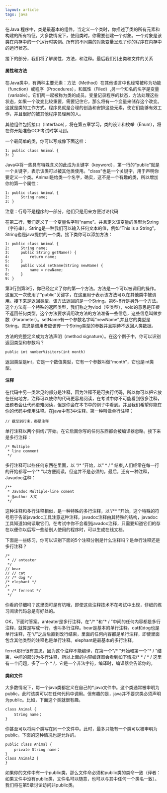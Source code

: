 ```yaml
---
layout: article
tags: java
---
```

在Java 程序中，类是最基本的组件。当定义一个类时，你描述了类的所有元素和构建的所有特征。大多数情况下，使用类时，你需要创建一个对象。一个对象是该类在内存中的一个运行时实例。所有的不同类的对象变量呈现了你的程序在内存中的运行状态。

接下的部分，我们将了解属性，方法，和注释。最后我们引出类和文件的关系

#### 属性和方法
在Java类中，有两种主要元素：方法（Method）在其他语言中也经常被称为功能（function）或程序（Procedures），和属性（Filed）,另一个知名的名字是变量（variable）。它们两一起被称为类的成员。变量记录程序的状态，方法处理这些状态，如果一个改变比较重要，需要记住它，那么将有一个变量来储存这个改变。这就是类的工作方式。程序员就是合理的创造和安排这些元素，使它们能够有效工作，并且很好的被其他程序员理解的人。

其他组件包括接口（Interface），将在第五章学习，类的设计和枚举（Enum），将在你开始准备OCP考试时学习到。

一个最简单的类，你可以写成像下面这样：
```
1: public class Animal {
3: }
```
Java中将一些具有特殊含义的此成为关键字（keyword），第一行的“public”就是一个关键字，表示该类可以被其他类使用。“class”也是一个关键字，用于声明你要定义一个类。Animal是给类一个名字，确实，这不是一个有趣的类，所以增加你的第一个属性：
```
1: public class Animal {
2: 	   String name;
3: }
```

注意：行号不是程序的一部分，他们只是用来方便讨论代码

在第二行，我们定义了一个变量名字叫“name”。并且定义该变量的类型为String（字符串）。String是一种我们可以输入任何文本的值，例如“This is a String”。String也是java提供的一个类。接下类你可以添加方法：
```
1: public class Animal {
2:     String name;
3:     public String getName() {
4:         return name;
5:     }
6:     public void setName(String newName) {
7:         name = newName;
8:     }
9: }
```
第3行到第3行，你已经定义了你的第一个方法。方法是一个可以被调用的操作。这里又一次使用了“public”关键字，在这里用于表示该方法可以在其他类中被调用。接下来是返回类型，该方法返回的是一个String。第6~8行是另外一个方法。这个方法有一个特殊的返回类型，我们称之为viod（空类型），void的意思是压根不返回任何类型。这个方法要求调用改方法的方法准备一些信息，这些信息叫做参数（Parameter）。setName有一个参数名字叫“newName”,并且它的类型是String。意思是调用者应该传一个String类型的参数并且期待不返回人类数据。

方法的完整定义成为方法声明（method signature）。在这个例子中，你可以识别返回类型和参数吗？
```
public int numberVisitors(int month)
```
返回类型是int，它是一个数值类型，它有一个参数叫做“month”，它也是int类型。

#### 注释
在代码中另一类常见的部分是注释，因为注释不是可执行代码，所以你可以把它放在任何地方，注释可以使你的代码更容易阅读，在考试中你不可能看到很多注释，出题者会让代码更难阅读，但是你会在本书中的例子中看到。并且我们希望你能在你的代码中使用注释。在java中有3中注释。第一种叫做单行注释：
```
// 截至到行末，都是注释
```
单行注释以两个斜线‘/’开始。在它后面你写的任何东西都会被编译器忽略。接下来是多行注释：
```
/* Multiple
 * line comment
 */
```
多行注释可以些任何东西在里面，以 “/* ”开始，以“ * / ” 结束,人们经常在每一行的开始都写一个“* ”以方便阅读，但这并不是必须的，最后，还有一种注释，Javadoc注释：
```
/**
 * Javadoc Multiple-line coment
 * @author 大文
 */
 ```
 这种注释和多行注释相似，是一种特殊的多行注释，以“/** ”开始，这个特殊的符号用于告诉javadoc工具注意这种注释，javadoc注释由其特殊的结构，javadoc工具知道如何读取它们，在考试中你不会看到javadoc注释，只需要知道它们的存在以便你以后写一些给别人使用的程序时，可以生成在线文档。

 下面是一些练习，你可以识别下面的5个注释分别是什么注释吗？是单行注释还是多行注释？
 ```
 /*
  * // anteater
  */
 // bear
 // // cat
 // /* dog */
 /* elephant */
 /*
  * /* ferrent */
  */
 ```
你看的仔细吗？这里面可是有坑哦，即使这些注释技术不在考试中出现，仔细的练习阅读代码总是有好处的。

OK，下面时答案。anteater是多行注释，在"/* "和“* / ”中间的任何内容都是多行注释，就算是写成一行，也叫多行注释。bear是基本的单行注释。cat和dog也是单行注释，在“//”之后后直到改行结束，里面的任何内容都是单行注释，即使里面包含其他类型的注释也是单行注释。elephant是最基本的多行注释。

ferret那行很有意思，因为这个注释不能编译，在第一个"/* "开始和第一个“* / ”结束，中间的部分为多行注释，所以上面的内容编译器会看到如下情况/* * / * /
这里有一个问题，多了一个 * /，它是一个非法字符，编译时，编译器会告诉你的。

#### 类和文件
大多数情况下，每一个java类都定义在自己的*.java文件中。这个类通常被申明为public，此时该类可以在任何代码中调用。但有趣的是，java并不要求类必须声明为public。比如，下面这个类就很有趣。
```
class Animal {
	String name；
}
```
你甚至可以将两个类写在同一个文件中。此时，最多只能有一个类可以被申明为public。下面的这种情况也是允许的。
```
public class Animal {
	private String name；
}
class Animal2 {
}
```
如果你的文件中有一个public类，那么文件命必须和public类的类命一致（译者：如果文件中没有public类，文件名可以随意，也可以与其中任何一个类名一致）。我们将在第5章讨论访问非public类。
